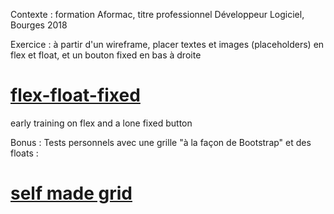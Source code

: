 Contexte : formation Aformac, titre professionnel Développeur Logiciel, Bourges 2018

Exercice : à partir d'un wireframe, placer textes et images (placeholders) en flex et float, et un bouton fixed en bas à droite

# [flex-float-fixed](https://cdn.rawgit.com/LaureBre/flex-fixed/86769062/indexc.html)
early  training on flex and a lone fixed button


Bonus : Tests personnels avec une grille "à la façon de Bootstrap" et des floats :

# [self made grid](https://cdn.rawgit.com/LaureBre/flex-fixed/02553d93/index.html)
